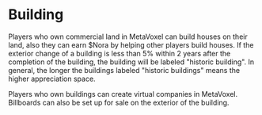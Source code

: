 # Building

Players who own commercial land in MetaVoxel can build houses on their land, also they can earn $Nora by helping other players build houses. If the exterior change of a building is less than 5% within 2 years after the completion of the building, the building will be labeled "historic building". In general, the longer the buildings labeled "historic buildings" means the higher appreciation space.

Players who own buildings can create virtual companies in MetaVoxel. Billboards can also be set up for sale on the exterior of the building.

